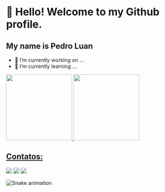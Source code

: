 # 👋 Hello! Welcome to my Github profile.
## My name is Pedro Luan

- 🔭 I’m currently working on ...
- 🌱 I’m currently learning ...

<div>
<a href="https://github.com/pedrooLuan">
<img loading="lazy" height="180em" src="https://github-readme-stats.vercel.app/api/top-langs/?username=pedrooLuan&layout=compact&langs_count=7&theme=dracula"/>
<img loading="lazy" height="180em" src="https://github-readme-stats.vercel.app/api?username=pedrooLuan&show_icons=true&theme=dracula&include_all_commits=true&count_private=true"/>
</div>

## Contatos:

<div>
<a href="https://instagram.com/pedrooluan_" target="_blank"><img loading="lazy" src="https://img.shields.io/badge/-Instagram-%23E4405F?style=for-the-badge&logo=instagram&logoColor=white" target="_blank"></a>
<a href = "mailto:klua517@gmail.com"><img loading="lazy" src="https://img.shields.io/badge/Gmail-D14836?style=for-the-badge&logo=gmail&logoColor=white" target="_blank"></a>
<a href="https://www.linkedin.com/in/pedro-luan-rosa-de-souza-441483160/" target="_blank"><img loading="lazy" src="https://img.shields.io/badge/-LinkedIn-%230077B5?style=for-the-badge&logo=linkedin&logoColor=white" target="_blank"></a>   
</div>

![Snake animation](https://github.com/pedrooLuan//blob/output/github-contribution-grid-snake.svg)
